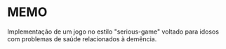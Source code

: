 # MEMO
Implementação de um jogo no estilo "serious-game" voltado para idosos com problemas de saúde relacionados à demência.
